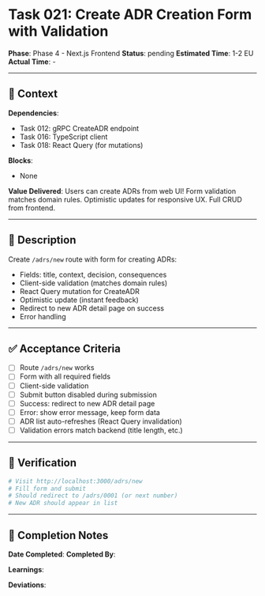 # Task 021: Create ADR Creation Form with Validation

**Phase**: Phase 4 - Next.js Frontend
**Status**: pending
**Estimated Time**: 1-2 EU
**Actual Time**: -

---

## 📍 Context

**Dependencies**:
- Task 012: gRPC CreateADR endpoint
- Task 016: TypeScript client
- Task 018: React Query (for mutations)

**Blocks**:
- None

**Value Delivered**:
Users can create ADRs from web UI! Form validation matches domain rules. Optimistic updates for responsive UX. Full CRUD from frontend.

---

## 📝 Description

Create `/adrs/new` route with form for creating ADRs:
- Fields: title, context, decision, consequences
- Client-side validation (matches domain rules)
- React Query mutation for CreateADR
- Optimistic update (instant feedback)
- Redirect to new ADR detail page on success
- Error handling

---

## ✅ Acceptance Criteria

- [ ] Route `/adrs/new` works
- [ ] Form with all required fields
- [ ] Client-side validation
- [ ] Submit button disabled during submission
- [ ] Success: redirect to new ADR detail page
- [ ] Error: show error message, keep form data
- [ ] ADR list auto-refreshes (React Query invalidation)
- [ ] Validation errors match backend (title length, etc.)

---

## 🧪 Verification

```bash
# Visit http://localhost:3000/adrs/new
# Fill form and submit
# Should redirect to /adrs/0001 (or next number)
# New ADR should appear in list
```

---

## 📝 Completion Notes

**Date Completed**:
**Completed By**:

**Learnings**:

**Deviations**:
